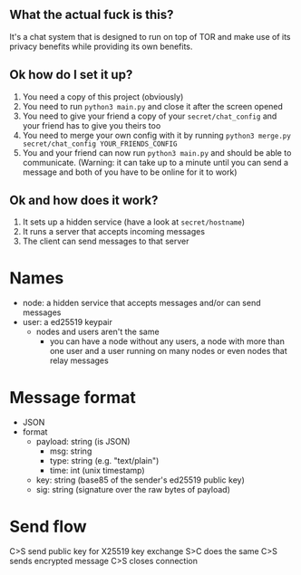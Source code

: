 ## What the actual fuck is this?
It's a chat system that is designed to run on top of TOR and make use of its privacy benefits while providing its own benefits.

## Ok how do I set it up?
1. You need a copy of this project (obviously)
2. You need to run `python3 main.py` and close it after the screen opened
3. You need to give your friend a copy of your `secret/chat_config` and your friend has to give you theirs too
4. You need to merge your own config with it by running `python3 merge.py secret/chat_config YOUR_FRIENDS_CONFIG`
5. You and your friend can now run `python3 main.py` and should be able to communicate. (Warning: it can take up to a minute until you can send a message and both of you have to be online for it to work)

## Ok and how does it work?
1. It sets up a hidden service (have a look at `secret/hostname`)
2. It runs a server that accepts incoming messages
3. The client can send messages to that server

# Names
* node: a hidden service that accepts messages and/or can send messages
* user: a ed25519 keypair
    * nodes and users aren't the same
      * you can have a node without any users, a node with more than one user and a user running on many nodes or even nodes that relay messages

# Message format
* JSON
* format
  * payload: string (is JSON)
    * msg: string
    * type: string (e.g. "text/plain")
    * time: int (unix timestamp)
  * key: string (base85 of the sender's ed25519 public key)
  * sig: string (signature over the raw bytes of payload)

# Send flow
C>S send public key for X25519 key exchange
S>C does the same
C>S sends encrypted message
C>S closes connection
